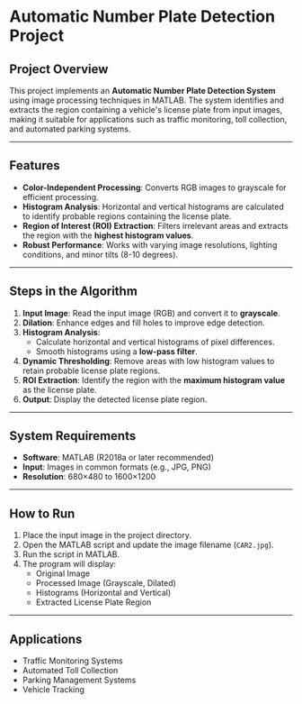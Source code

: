 # **Automatic Number Plate Detection Project**  

## **Project Overview**  
This project implements an **Automatic Number Plate Detection System** using image processing techniques in MATLAB. The system identifies and extracts the region containing a vehicle's license plate from input images, making it suitable for applications such as traffic monitoring, toll collection, and automated parking systems.  

---

## **Features**  
- **Color-Independent Processing**: Converts RGB images to grayscale for efficient processing.  
- **Histogram Analysis**: Horizontal and vertical histograms are calculated to identify probable regions containing the license plate.  
- **Region of Interest (ROI) Extraction**: Filters irrelevant areas and extracts the region with the **highest histogram values**.  
- **Robust Performance**: Works with varying image resolutions, lighting conditions, and minor tilts (8-10 degrees).  

---

## **Steps in the Algorithm**  
1. **Input Image**: Read the input image (RGB) and convert it to **grayscale**.  
2. **Dilation**: Enhance edges and fill holes to improve edge detection.  
3. **Histogram Analysis**:  
   - Calculate horizontal and vertical histograms of pixel differences.  
   - Smooth histograms using a **low-pass filter**.  
4. **Dynamic Thresholding**: Remove areas with low histogram values to retain probable license plate regions.  
5. **ROI Extraction**: Identify the region with the **maximum histogram value** as the license plate.  
6. **Output**: Display the detected license plate region.  

---

## **System Requirements**  
- **Software**: MATLAB (R2018a or later recommended)  
- **Input**: Images in common formats (e.g., JPG, PNG)  
- **Resolution**: 680×480 to 1600×1200  

---

## **How to Run**  
1. Place the input image in the project directory.  
2. Open the MATLAB script and update the image filename (`CAR2.jpg`).  
3. Run the script in MATLAB.  
4. The program will display:  
   - Original Image  
   - Processed Image (Grayscale, Dilated)  
   - Histograms (Horizontal and Vertical)  
   - Extracted License Plate Region  

---

## **Applications**  
- Traffic Monitoring Systems  
- Automated Toll Collection  
- Parking Management Systems  
- Vehicle Tracking  



